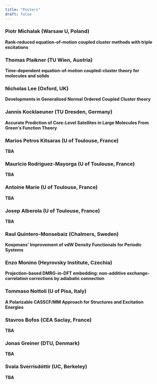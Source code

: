 ```yaml
---
title: "Posters"
draft: false
---
```


### Piotr Michalak (Warsaw U, Poland) 
**Rank-reduced equation-of-motion coupled cluster methods with triple excitations**

### Thomas Plaikner (TU Wien, Austria) 
**Time-dependent equation-of-motion coupled-cluster theory for molecules and solids**

### Nicholas Lee (Oxford, UK)
**Developments in Generalised Normal Ordered Coupled Cluster theory**

### Jannis Kocklaeuner (TU Dresden, Germany)
**Accurate Prediction of Core-Level Satellites in Large Molecules From Green's Function Theory**

### Marios Petros Kitsaras (U of Toulouse, France)
**TBA**

### Mauricio Rodriguez-Mayorga (U of Toulouse, France)
**TBA**

### Antoine Marie (U of Toulouse, France)
**TBA**

### Josep Alberola (U of Toulouse, France)
**TBA**

### Raul Quintero-Monsebaiz (Chalmers, Sweden)
**Koopmans' Improvement of vdW Density Functionals for Periodic Systems**

### Enzo Monino (Heyrovsky Institute, Czechia)
**Projection-based DMRG-in-DFT embedding: non-additive exchange-correlation corrections by adiabatic connection**

### Tommaso Nottoli (U of Pisa, Italy)
**A Polarizable CASSCF/MM Approach for Structures and Excitation Energies**

### Stavros Bofos (CEA Saclay, France)
**TBA**

### Jonas Greiner (DTU, Denmark)
**TBA**

### Svala Sverrisdóttir (UC, Berkeley)
**TBA**
